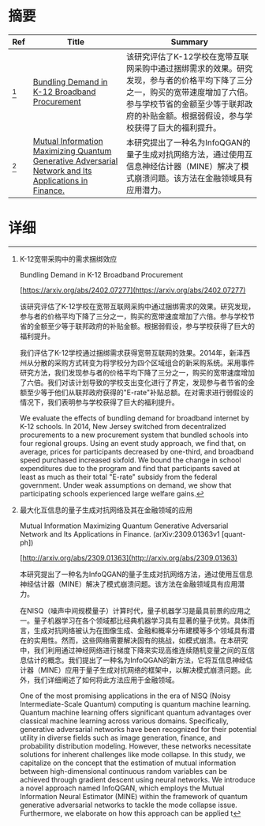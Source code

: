 # 摘要

| Ref | Title | Summary |
| --- | --- | --- |
| [^1] | [Bundling Demand in K-12 Broadband Procurement](https://arxiv.org/abs/2402.07277) | 该研究评估了K-12学校在宽带互联网采购中通过捆绑需求的效果。研究发现，参与者的价格平均下降了三分之一，购买的宽带速度增加了六倍。参与学校节省的金额至少等于联邦政府的补贴金额。根据弱假设，参与学校获得了巨大的福利提升。 |
| [^2] | [Mutual Information Maximizing Quantum Generative Adversarial Network and Its Applications in Finance.](http://arxiv.org/abs/2309.01363) | 本研究提出了一种名为InfoQGAN的量子生成对抗网络方法，通过使用互信息神经估计器（MINE）解决了模式崩溃问题。该方法在金融领域具有应用潜力。 |

# 详细

[^1]: K-12宽带采购中的需求捆绑效应

    Bundling Demand in K-12 Broadband Procurement

    [https://arxiv.org/abs/2402.07277](https://arxiv.org/abs/2402.07277)

    该研究评估了K-12学校在宽带互联网采购中通过捆绑需求的效果。研究发现，参与者的价格平均下降了三分之一，购买的宽带速度增加了六倍。参与学校节省的金额至少等于联邦政府的补贴金额。根据弱假设，参与学校获得了巨大的福利提升。

    

    我们评估了K-12学校通过捆绑需求获得宽带互联网的效果。2014年，新泽西州从分散的采购方式转变为将学校分为四个区域组合的新采购系统。采用事件研究方法，我们发现参与者的价格平均下降了三分之一，购买的宽带速度增加了六倍。我们对该计划导致的学校支出变化进行了界定，发现参与者节省的金额至少等于他们从联邦政府获得的"E-rate"补贴总额。在对需求进行弱假设的情况下，我们表明参与学校获得了巨大的福利提升。

    We evaluate the effects of bundling demand for broadband internet by K-12 schools. In 2014, New Jersey switched from decentralized procurements to a new procurement system that bundled schools into four regional groups. Using an event study approach, we find that, on average, prices for participants decreased by one-third, and broadband speed purchased increased sixfold. We bound the change in school expenditures due to the program and find that participants saved at least as much as their total "E-rate" subsidy from the federal government. Under weak assumptions on demand, we show that participating schools experienced large welfare gains.
    
[^2]: 最大化互信息的量子生成对抗网络及其在金融领域的应用

    Mutual Information Maximizing Quantum Generative Adversarial Network and Its Applications in Finance. (arXiv:2309.01363v1 [quant-ph])

    [http://arxiv.org/abs/2309.01363](http://arxiv.org/abs/2309.01363)

    本研究提出了一种名为InfoQGAN的量子生成对抗网络方法，通过使用互信息神经估计器（MINE）解决了模式崩溃问题。该方法在金融领域具有应用潜力。

    

    在NISQ（噪声中间规模量子）计算时代，量子机器学习是最具前景的应用之一。量子机器学习在各个领域都比经典机器学习具有显著的量子优势。具体而言，生成对抗网络被认为在图像生成、金融和概率分布建模等多个领域具有潜在的实用性。然而，这些网络需要解决固有的挑战，如模式崩溃。在本研究中，我们利用通过神经网络进行梯度下降来实现高维连续随机变量之间的互信息估计的概念。我们提出了一种名为InfoQGAN的新方法，它将互信息神经估计器（MINE）应用于量子生成对抗网络的框架中，以解决模式崩溃问题。此外，我们详细阐述了如何将此方法应用于金融领域。

    One of the most promising applications in the era of NISQ (Noisy Intermediate-Scale Quantum) computing is quantum machine learning. Quantum machine learning offers significant quantum advantages over classical machine learning across various domains. Specifically, generative adversarial networks have been recognized for their potential utility in diverse fields such as image generation, finance, and probability distribution modeling. However, these networks necessitate solutions for inherent challenges like mode collapse. In this study, we capitalize on the concept that the estimation of mutual information between high-dimensional continuous random variables can be achieved through gradient descent using neural networks. We introduce a novel approach named InfoQGAN, which employs the Mutual Information Neural Estimator (MINE) within the framework of quantum generative adversarial networks to tackle the mode collapse issue. Furthermore, we elaborate on how this approach can be applied t
    

